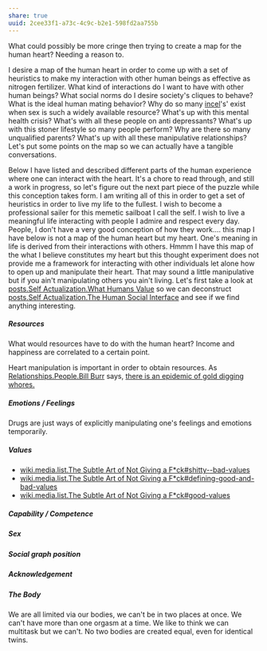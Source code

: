 ```yaml
---
share: true
uuid: 2cee33f1-a73c-4c9c-b2e1-598fd2aa755b
---
```


What could possibly be more cringe then trying to create a map for the human heart? Needing a reason to. 

I desire a map of the human heart in order to come up with a set of heuristics to make my interaction with other human beings as effective as nitrogen fertilizer. What kind of interactions do I want to have with other human beings? What social norms do I desire society's cliques to behave? What is the ideal human mating behavior? Why do so many [incel](/634a87e7-e5bd-44be-bf18-148e712bfbdd)'s' exist when sex is such a widely available resource? What's up with this mental health crisis? What's with all these people on anti depressants? What's up with this stoner lifestyle so many people perform? Why are there so many unqualified parents? What's up with all these manipulative relationships? Let's put some points on the map so we can actually have a tangible conversations.

Below I have listed and described different parts of the human experience where one can interact with the heart. It's a chore to read through, and still a work in progress, so let's figure out the next part piece of the puzzle while this conception takes form. I am writing all of this in order to get a set of heuristics in order to live my life to the fullest. I wish to become a professional sailer for this memetic sailboat I call the self. I wish to live a meaningful life interacting with people I admire and respect every day. People, I don't have a very good conception of how they work.... this map I have below is not a map of the human heart but my heart. One's meaning in life is derived from their interactions with others. Hmmm I have this map of the what I believe constitutes my heart but this thought experiment does not provide me a framework for interacting with other individuals let alone how to open up and manipulate their heart. That may sound a little manipulative but if you ain't manipulating others you ain't living. Let's first take a look at [posts.Self Actualization.What Humans Value](/f91229f0-4d0f-46d1-b754-4f775e256bab) so we can deconstruct [posts.Self Actualization.The Human Social Interface](/0d7e33d9-001b-427f-a7c1-ad2c1a872b2c) and see if we find anything interesting.

##### Resources

What would resources have to do with the human heart? Income and happiness are correlated to a certain point.

Heart manipulation is important in order to obtain resources. As [Relationships.People.Bill Burr](/undefined) says, [there is an epidemic of gold digging whores.](https://www.youtube.com/watch?v=x0gaYyNk7QA)

##### Emotions / Feelings


Drugs are just ways of explicitly manipulating one's feelings and emotions temporarily. 

##### Values

* [wiki.media.list.The Subtle Art of Not Giving a F*ck#shitty--bad-values](/undefined)
* [wiki.media.list.The Subtle Art of Not Giving a F*ck#defining-good-and-bad-values](/undefined)
* [wiki.media.list.The Subtle Art of Not Giving a F*ck#good-values](/undefined)

##### Capability / Competence

##### Sex

##### Social graph position

##### Acknowledgement

##### The Body

We are all limited via our bodies, we can't be in two places at once. We can't have more than one orgasm at a time. We like to think we can multitask but we can't. No two bodies are created equal, even for identical twins.


<!-- 

My organizing principal is to use algorithms to enhance human agency. I am trying to come up with a [Concepts.list.human programable interface](/undefined)). 

-->
